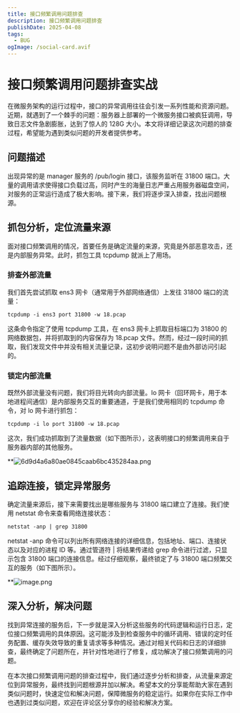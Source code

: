 ```yaml
---
title: 接口频繁调用问题排查
description: 接口频繁调用问题排查
publishDate: 2025-04-08
tags:
  - BUG
ogImage: /social-card.avif
---
```

# 接口频繁调用问题排查实战

在微服务架构的运行过程中，接口的异常调用往往会引发一系列性能和资源问题。近期，就遇到了一个棘手的问题：服务器上部署的一个微服务接口被疯狂调用，导致日志文件急剧膨胀，达到了惊人的 128G 大小。本文将详细记录这次问题的排查过程，希望能为遇到类似问题的开发者提供参考。

## 问题描述

出现异常的是 manager 服务的 /pub/login 接口，该服务监听在 31800 端口。大量的调用请求使得接口负载过高，同时产生的海量日志严重占用服务器磁盘空间，对服务的正常运行造成了极大影响。接下来，我们将逐步深入排查，找出问题根源。

## 抓包分析，定位流量来源

面对接口频繁调用的情况，首要任务是确定流量的来源，究竟是外部恶意攻击，还是内部服务异常。此时，抓包工具 tcpdump 就派上了用场。

### 排查外部流量

我们首先尝试抓取 ens3 网卡（通常用于外部网络通信）上发往 31800 端口的流量：

```
tcpdump -i ens3 port 31800 -w 18.pcap
```

这条命令指定了使用 tcpdump 工具，在 ens3 网卡上抓取目标端口为 31800 的网络数据包，并将抓取到的内容保存为 18.pcap 文件。然而，经过一段时间的抓取，我们发现文件中并没有相关流量记录，这初步说明问题不是由外部访问引起的。

### 锁定内部流量

既然外部流量没有问题，我们将目光转向内部流量。lo 网卡（回环网卡，用于本地进程间通信）是内部服务交互的重要通道，于是我们使用相同的 tcpdump 命令，对 lo 网卡进行抓包：

```
tcpdump -i lo port 31800 -w 18.pcap
```

这次，我们成功抓取到了流量数据（如下图所示），这表明接口的频繁调用来自于服务器内部的其他服务。

**![6d9d4a6a80ae0845caab6bc435284aa.png](http://image.lino.chat/blog/202501081023264.png)

## 追踪连接，锁定异常服务

确定流量来源后，接下来需要找出是哪些服务与 31800 端口建立了连接。我们使用 netstat 命令来查看网络连接状态：

```
netstat -anp | grep 31800
```

netstat -anp 命令可以列出所有网络连接的详细信息，包括地址、端口、连接状态以及对应的进程 ID 等。通过管道符 | 将结果传递给 grep 命令进行过滤，只显示包含 31800 端口的连接信息。经过仔细观察，最终锁定了与 31800 端口频繁交互的服务（如下图所示）。

**![image.png](http://image.lino.chat/blog/202501081025732.png)

## 深入分析，解决问题

找到异常连接的服务后，下一步就是深入分析这些服务的代码逻辑和运行日志，定位接口频繁调用的具体原因。这可能涉及到检查服务中的循环调用、错误的定时任务配置、缓存失效导致的重复请求等多种情况。通过对相关代码和日志的详细排查，最终确定了问题所在，并针对性地进行了修复，成功解决了接口频繁调用的问题。

在本次接口频繁调用问题的排查过程中，我们通过逐步分析和排查，从流量来源定位到异常服务，最终找到问题根源并加以解决。希望本文的分享能帮助大家在遇到类似问题时，快速定位和解决问题，保障微服务的稳定运行。如果你在实际工作中也遇到过类似问题，欢迎在评论区分享你的经验和解决方案。